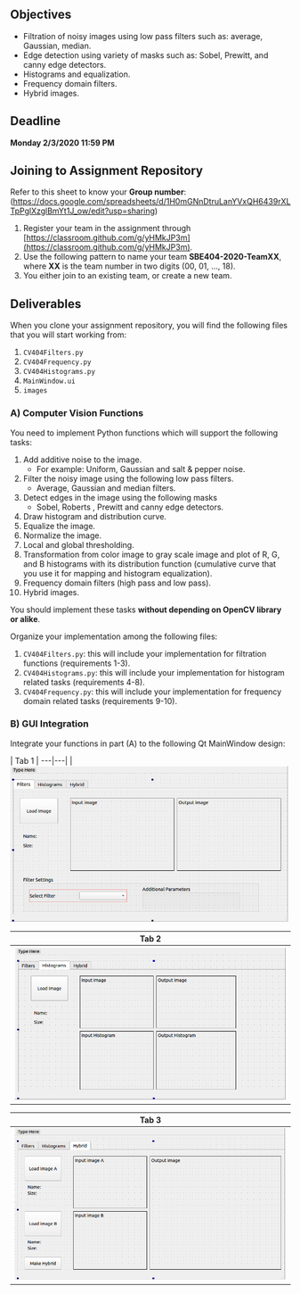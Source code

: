 ## Objectives

* Filtration of noisy images using low pass filters such as: average, Gaussian, median.
* Edge detection using variety of masks such as: Sobel, Prewitt, and canny edge detectors.
* Histograms and equalization.
* Frequency domain filters.
* Hybrid images.

## Deadline

**Monday 2/3/2020 11:59 PM**

## Joining to Assignment Repository

Refer to this sheet to know your **Group number**: (https://docs.google.com/spreadsheets/d/1H0mGNnDtruLanYVxQH6439rXLTpPglXzglBmYt1J_ow/edit?usp=sharing)

1. Register your team in the assignment through [https://classroom.github.com/g/yHMkJP3m](https://classroom.github.com/g/yHMkJP3m).
2. Use the following pattern to name your team **SBE404-2020-TeamXX**, where **XX** is the team number in two digits (00, 01, ..., 18).
3. You either join to an existing team, or create a new team.

## Deliverables

When you clone your assignment repository, you will find the following files that you will start working from:

1. `CV404Filters.py`
2. `CV404Frequency.py`
3. `CV404Histograms.py`
4. `MainWindow.ui`
5. `images`

### A) Computer Vision Functions

You need to implement Python functions which will support the following tasks:

1. Add additive noise to the image.
    * For example: Uniform, Gaussian and salt & pepper noise.
2. Filter the noisy image using the following low pass filters.
    * Average, Gaussian and median filters.
3. Detect edges in the image using the following masks
    * Sobel, Roberts , Prewitt and canny edge detectors.
4. Draw histogram and distribution curve.
5. Equalize the image.
6. Normalize the image.
7. Local and global thresholding.
8. Transformation from color image to gray scale image and plot of R, G, and B histograms with its distribution function (cumulative curve that you use it for mapping and histogram equalization).
9. Frequency domain filters (high pass and low pass).
10. Hybrid images.

You should implement these tasks **without depending on OpenCV library or alike**.


Organize your implementation among the following files:

1. `CV404Filters.py`: this will include your implementation for filtration functions (requirements 1-3).
2. `CV404Histograms.py`: this will include your implementation for histogram related tasks (requirements 4-8).
3. `CV404Frequency.py`: this will include your implementation for frequency domain related tasks (requirements 9-10).

### B) GUI Integration

Integrate your functions in part (A) to the following Qt MainWindow design:

| Tab 1 |
---|---|
| <img src=".screen/tab1.png" style="width:500px"> 

| Tab 2 |
|---|
| <img src=".screen/tab2.png" style="width:500px;"> |

| Tab 3 |
|---|
| <img src=".screen/tab3.png" style="width:500px;"> |